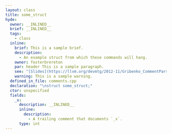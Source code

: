 ```yaml
---
layout: class
title: some_struct
hyde:
  owner: __INLINED__
  brief: __INLINED__
  tags:
    - class
  inline:
    brief: This is a sample brief.
    description:
      - An example struct from which these commands will hang.
    owner: fosterbrereton
    par: header This is a sample paragraph.
    see: "[Slides](https://llvm.org/devmtg/2012-11/Gribenko_CommentParsing.pdf) from an LLVM dev meeting chat on the comment parsing feature"
    warning: This is a sample warning.
  defined_in_file: comments.cpp
  declaration: "\nstruct some_struct;"
  ctor: unspecified
  fields:
    _x:
      description: __INLINED__
      inline:
        description:
          - A trailing comment that documents `_x`.
      type: int
---
```

